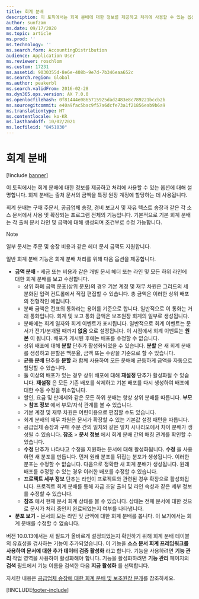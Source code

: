 ```yaml
---
title: 회계 분배
description: 이 토픽에서는 회계 분배에 대한 정보를 제공하고 처리에 사용할 수 있는 옵션에 대해 설명합니다.
author: sunfzam
ms.date: 09/17/2020
ms.topic: article
ms.prod: ''
ms.technology: ''
ms.search.form: AccountingDistribution
audience: Application User
ms.reviewer: roschlom
ms.custom: 17231
ms.assetid: 9030355d-8e6e-408b-9e7d-7b346eaa652c
ms.search.region: Global
ms.author: peakerbl
ms.search.validFrom: 2016-02-28
ms.dyn365.ops.version: AX 7.0.0
ms.openlocfilehash: 0f81444e0865715925dad2483e8c789221bccb2b
ms.sourcegitcommit: e40a9fac5bac9f57a6dcfe73a1f21856eab9b6a9
ms.translationtype: HT
ms.contentlocale: ko-KR
ms.lasthandoff: 10/02/2021
ms.locfileid: "8451030"
---
```

# <a name="accounting-distributions"></a>회계 분배

[!include [banner](../includes/banner.md)]

이 토픽에서는 회계 분배에 대한 정보를 제공하고 처리에 사용할 수 있는 옵션에 대해 설명합니다. 회계 분배는 출처 문서의 금액을 특정 원장 계정에 할당하는 데 사용됩니다. 

회계 분배는 구매 주문서, 공급업체 송장, 경비 보고서 및 자유 텍스트 송장과 같은 각 소스 문서에서 사용 및 확장되는 프로그램 전체의 기능입니다. 기본적으로 기본 회계 분배는 각 출처 문서 라인 및 금액에 대해 생성되며 조건부로 수정 가능합니다. 

> [!NOTE] 
> 일부 문서는 주문 및 송장 비용과 같은 헤더 문서 금액도 지원합니다. 

일반 회계 분배 기능은 회계 분배 처리를 위해 다음 옵션을 제공합니다.

-   **금액 분배** - 세금 또는 비용과 같은 개별 문서 헤더 또는 라인 및 모든 하위 라인에 대한 회계 분배를 보고 수정합니다.
    -   상위 화폐 금액 분포(상위 분포)의 경우 기본 계정 및 재무 차원은 그리드의 세분화된 입력 컨트롤에서 직접 편집할 수 있습니다. 총 금액은 이러한 상위 배포의 전형적인 예입니다.
    -   분배 금액은 전표의 통화라는 용어를 기준으로 합니다. 일반적으로 이 통화는 거래 통화입니다. 회계 및 보고 통화 금액은 보조원장 회계의 일부로 생성됩니다.
    -   분배에는 회계 일자와 회계 이벤트가 표시됩니다. 일반적으로 회계 이벤트는 문서가 전기/분개될 때까지 **없음** 으로 설정됩니다. 이 시점에서 회계 이벤트는 **원본** 이 됩니다. 배포가 게시된 후에는 배포를 수정할 수 없습니다.
    -   상위 배포에 대해 **분할** 단추가 활성화되었을 수 있습니다. **분할** 은 새 회계 분배를 생성하고 분할은 백분율, 금액 또는 수량을 기준으로 할 수 있습니다.
    -   **균등 분배** 단추를 **분할** 과 함께 사용하여 모든 분배에 균등하게 금액을 자동으로 할당할 수 있습니다.
    -   둘 이상의 배포가 있는 경우 상위 배포에 대해 **재설정** 단추가 활성화될 수 있습니다. **재설정** 은 모든 기존 배포를 삭제하고 기본 배포를 다시 생성하여 배포에 대한 수동 수정을 취소합니다.
    -   할인, 요금 및 판매세와 같은 모든 하위 분배는 항상 상위 분배를 따릅니다. **부모** &gt; **참조 정보** 에서 부모/자식 관계를 볼 수 있습니다.
    -   기본 계정 및 재무 차원은 어린이용으로 편집할 수도 있습니다.
    -   회계 분배의 재무 차원은 문서가 확장할 수 있는 기본값 설정 패턴을 따릅니다.
    -   공급업체 송장과 구매 주문 간의 일치와 같은 일치 시나리오에서 차이 분배가 생성될 수 있습니다. **참조** &gt; **문서 정보** 에서 회계 분배 간의 매칭 관계를 확인할 수 있습니다.
    -   **수정** 단추가 나타나고 수정을 지원하는 문서에 대해 활성화됩니다. **수정** 을 사용하면 새 분포를 만듭니다. 먼저 원래 분포를 뒤집는 분포가 생성됩니다. 이러한 분포는 수정할 수 없습니다. 다음으로 정확한 새 회계 분배가 생성됩니다. 원래 배포를 수정할 수 있는 경우 이러한 배포를 수정할 수 있습니다.
    -   **프로젝트 세부 정보** 단추는 라인이 프로젝트와 관련된 경우 확장으로 활성화됩니다. 프로젝트 회계 분배를 통해 자금 조달 출처 및 라인 속성과 같은 세부 정보를 수정할 수 있습니다.
    -   **참조** 에서 현재 문서 회계 상태를 볼 수 있습니다. 상태는 전체 문서에 대한 것으로 문서가 처리 중인지 완료되었는지 여부를 나타냅니다.
-   **분포 보기** - 문서의 모든 라인 및 금액에 대한 회계 분배를 봅니다. 이 보기에서는 회계 분배를 수정할 수 없습니다.

버전 10.0.13에서는 새 필드가 올바르게 설정되었는지 확인하기 위해 회계 분배 테이블의 유효성을 검사하는 기능이 추가되었습니다. 이 기능을 **소스 문서 회계 프레임워크를 사용하여 문서에 대한 추가 데이터 검증 활성화** 라고 합니다. 기능을 사용하려면 **기능 관리** 작업 영역을 사용하여 활성화해야 합니다. 기능을 활성화하려면 **기능 관리** 페이지의 **검색** 필드에서 기능 이름을 검색한 다음 **지금 활성화** 를 선택합니다.

자세한 내용은 [공급업체 송장에 대한 회계 분배 및 보조원장 분개](accounting-distributions-subledger-journal-entries-vendor-invoices.md)를 참조하세요.


[!INCLUDE[footer-include](../../includes/footer-banner.md)]
